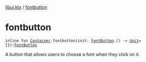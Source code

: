 [libui.ktx](index.md) / [fontbutton](./fontbutton.md)

# fontbutton

`inline fun `[`Container`](-container/index.md)`.fontbutton(init: `[`FontButton`](-font-button/index.md)`.() -> `[`Unit`](https://kotlinlang.org/api/latest/jvm/stdlib/kotlin/-unit/index.html)` = {}): `[`FontButton`](-font-button/index.md)

A button that allows users to choose a font when they click on it.

